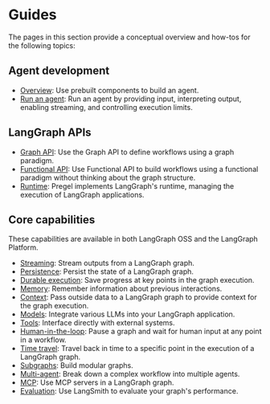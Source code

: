 # Guides

The pages in this section provide a conceptual overview and how-tos for the following topics:

## Agent development

- [Overview](../agents/overview.md): Use prebuilt components to build an agent.
- [Run an agent](../agents/run_agents.md): Run an agent by providing input, interpreting output, enabling streaming, and controlling execution limits.

## LangGraph APIs

- [Graph API](../concepts/low_level.md): Use the Graph API to define workflows using a graph paradigm.
- [Functional API](../concepts/functional_api.md): Use Functional API to build workflows using a functional paradigm without thinking about the graph structure.
- [Runtime](../concepts/pregel.md): Pregel implements LangGraph's runtime, managing the execution of LangGraph applications.

## Core capabilities

These capabilities are available in both LangGraph OSS and the LangGraph Platform.

- [Streaming](../concepts/streaming.md): Stream outputs from a LangGraph graph.
- [Persistence](../concepts/persistence.md): Persist the state of a LangGraph graph.
- [Durable execution](../concepts/durable_execution.md): Save progress at key points in the graph execution.
- [Memory](../concepts/memory.md): Remember information about previous interactions.
- [Context](../agents/context.md): Pass outside data to a LangGraph graph to provide context for the graph execution.
- [Models](../agents/models.md): Integrate various LLMs into your LangGraph application.
- [Tools](../concepts/tools.md): Interface directly with external systems.
- [Human-in-the-loop](../concepts/human_in_the_loop.md): Pause a graph and wait for human input at any point in a workflow.
- [Time travel](../concepts/time-travel.md): Travel back in time to a specific point in the execution of a LangGraph graph.
- [Subgraphs](../concepts/subgraphs.md): Build modular graphs.
- [Multi-agent](../concepts/multi_agent.md): Break down a complex workflow into multiple agents.
- [MCP](../concepts/mcp.md): Use MCP servers in a LangGraph graph.
- [Evaluation](../agents/evals.md): Use LangSmith to evaluate your graph's performance.
